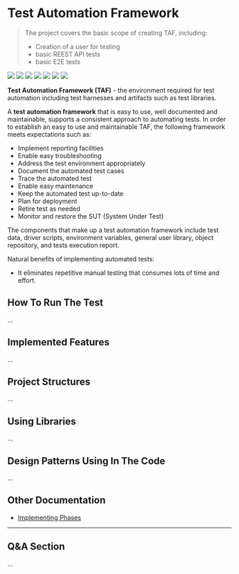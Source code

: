 # Test Automation Framework
> The project covers the basic scope of creating TAF, including:
> - Creation of a user for testing 
> - basic REEST API tests
> - basic E2E tests

![](https://img.shields.io/badge/Code-Java%2017-informational?style=flat&color=blueviolet)
![](https://img.shields.io/badge/Build-Maven-informational?style=flat&color=blueviolet)
![](https://img.shields.io/badge/Test_Framework-JUnit5-informational?style=flat&color=blueviolet)
![](https://img.shields.io/badge/Library_to_UI_tests-Selenium-informational?style=flat&color=blueviolet)
![](https://img.shields.io/badge/Framework_to_implemented_BDD-Cucumber-informational?style=flat&color=blueviolet)
![](https://img.shields.io/badge/Library_to_API_tests-Rest_Assured-informational?style=flat&color=blueviolet)
![](https://img.shields.io/badge/Reports-Serenity-informational?style=flat&color=blueviolet)

**Test Automation Framework (TAF)** - the environment required for test automation including test harnesses and artifacts
such as test libraries. 

A **test automation framework** that is easy to use, well documented and maintainable, supports a consistent approach to
automating tests. In order to establish an easy to use and maintainable TAF, the following framework meets expectations such as: 
- Implement reporting facilities 
- Enable easy troubleshooting 
- Address the test environment appropriately 
- Document the automated test cases 
- Trace the automated test 
- Enable easy maintenance
- Keep the automated test up-to-date
- Plan for deployment
- Retire test as needed
- Monitor and restore the SUT (System Under Test)

The components that make up a test automation framework include test data, driver scripts, environment variables, 
general user library, object repository, and tests execution report. 

Natural benefits of implementing automated tests:
 - It eliminates repetitive manual testing that consumes lots of time and effort. 

## How To Run The Test
...

## Implemented Features 
...

## Project Structures 
...

## Using Libraries 
...

## Design Patterns Using In The Code
...

## Other Documentation 
* [Implementing Phases](https://github.com/FrostBrain2020/ATF/wiki/1.-Implementing-Phases)

---
## Q&A Section 
...